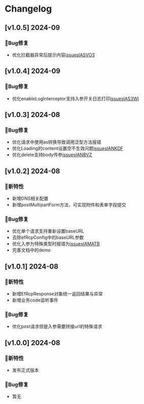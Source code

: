 # Changelog

## [v1.0.5] 2024-09

### 🐞Bug修复

* 优化拦截器异常后提示内容[issuesIASVO3](https://gitee.com/yunkss/ef-tool/issues/IASVO3)

## [v1.0.4] 2024-09

### 🐞Bug修复

* 优化enableLogInterceptor支持入参开关日志打印[issuesIAS3WI](https://gitee.com/yunkss/ef-tool/issues/IAS3WI)

## [v1.0.3] 2024-08

### 🐞Bug修复

* 优化请求中使用as转换导致调用泛型方法报错
* 优化Loading的content设置空不生效问题[issuesIANKDF](https://gitee.com/yunkss/ef-tool/issues/IANKDF)
* 优化delete支持body传参[issuesIANBVZ](https://gitee.com/yunkss/ef-tool/issues/IANBVZ)

## [v1.0.2] 2024-08

### 🐣新特性

* 新增DNS相关配置
* 新增postMultipartForm方法，可实现附件和表单字段提交

### 🐞Bug修复

* 优化单个请求支持重新设置baseURL
* 去除efRcpConfig中的baseURL参数
* 优化入参为特殊类型时报错为[issuesIAMATB](https://gitee.com/yunkss/ef-tool/issues/IAMATB)
* 完善文档中的demo

## [v1.0.1] 2024-08

### 🐣新特性

* 新增EfRcpResponse对象统一返回结果与异常
* 新增业务code监听事件

### 🐞Bug修复

* 优化post请求但是入参需要拼接url的特殊请求

## [v1.0.0] 2024-08

### 🐣新特性

* 发布正式版本

### 🐞Bug修复

* 暂无